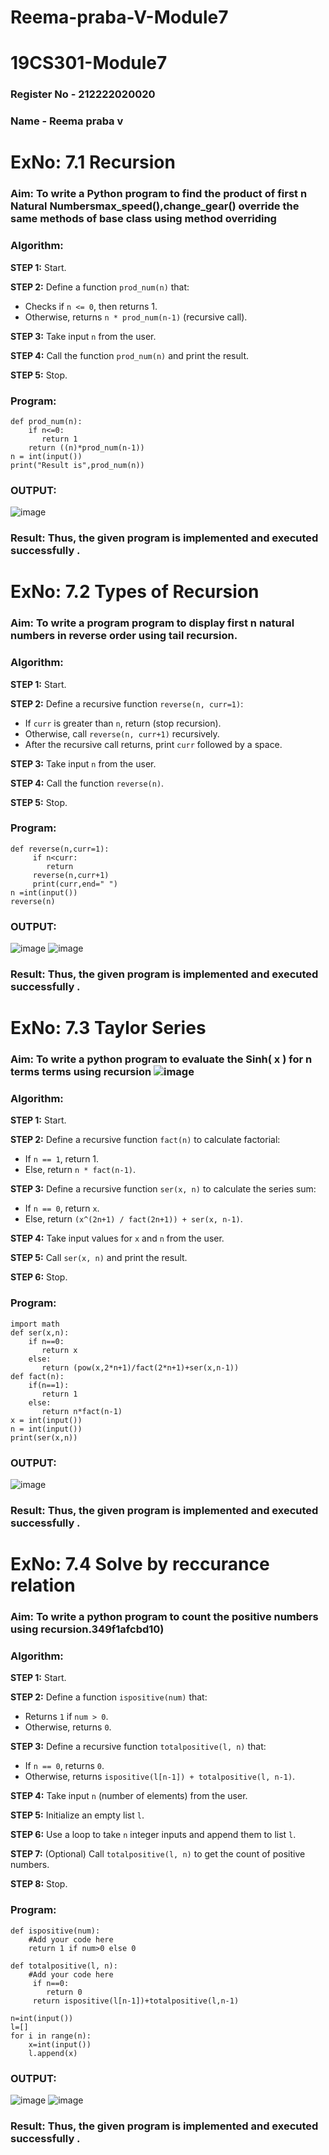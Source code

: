# Reema-praba-V-Module7
# 19CS301-Module7
### Register No - 212222020020
### Name - Reema praba v

# ExNo: 7.1 Recursion
### Aim: To write a Python program to find the product of first n Natural Numbersmax_speed(),change_gear() override the same methods of base class  using method overriding
### Algorithm:

**STEP 1:** Start.

**STEP 2:** Define a function `prod_num(n)` that:
- Checks if `n <= 0`, then returns 1.
- Otherwise, returns `n * prod_num(n-1)` (recursive call).

**STEP 3:** Take input `n` from the user.

**STEP 4:** Call the function `prod_num(n)` and print the result.

**STEP 5:** Stop.

### Program:
```
def prod_num(n):
    if n<=0:
       return 1
    return ((n)*prod_num(n-1))
n = int(input())
print("Result is",prod_num(n))

```
### OUTPUT:
![image](https://github.com/user-attachments/assets/d3db6c26-2d70-4d29-beeb-2dd37388ed07)

### Result: Thus, the given program is implemented and executed successfully .

# ExNo: 7.2 Types of Recursion
### Aim: To write a program program to display first n natural numbers in reverse order using tail recursion.
### Algorithm:

**STEP 1:** Start.

**STEP 2:** Define a recursive function `reverse(n, curr=1)`:
- If `curr` is greater than `n`, return (stop recursion).
- Otherwise, call `reverse(n, curr+1)` recursively.
- After the recursive call returns, print `curr` followed by a space.

**STEP 3:** Take input `n` from the user.

**STEP 4:** Call the function `reverse(n)`.

**STEP 5:** Stop.

### Program:
```
def reverse(n,curr=1):
     if n<curr:
        return
     reverse(n,curr+1)
     print(curr,end=" ") 
n =int(input())
reverse(n)

```
### OUTPUT:
![image](https://github.com/user-attachments/assets/b98ac1db-4f8d-444f-8985-71bc27955acf)
![image](https://github.com/user-attachments/assets/1c6e982f-1aa7-4989-b043-a48d0ccfa063)

### Result: Thus, the given program is implemented and executed successfully .

# ExNo: 7.3 Taylor Series
### Aim: To write a python program to evaluate the Sinh( x )  for  n terms terms  using recursion ![image](https://github.com/user-attachments/assets/396660e6-6547-4ab8-a5ce-349f1afcbd10)

### Algorithm:

**STEP 1:** Start.

**STEP 2:** Define a recursive function `fact(n)` to calculate factorial:
- If `n == 1`, return 1.
- Else, return `n * fact(n-1)`.

**STEP 3:** Define a recursive function `ser(x, n)` to calculate the series sum:
- If `n == 0`, return `x`.
- Else, return `(x^(2n+1) / fact(2n+1)) + ser(x, n-1)`.

**STEP 4:** Take input values for `x` and `n` from the user.

**STEP 5:** Call `ser(x, n)` and print the result.

**STEP 6:** Stop.

### Program:
```
import math
def ser(x,n):
    if n==0:
       return x
    else:
       return (pow(x,2*n+1)/fact(2*n+1)+ser(x,n-1))
def fact(n):
    if(n==1):
       return 1
    else:
       return n*fact(n-1)
x = int(input())
n = int(input())
print(ser(x,n))

```
### OUTPUT:
![image](https://github.com/user-attachments/assets/e6cb8259-73b3-4eda-8e2d-142cbe26c706)

### Result: Thus, the given program is implemented and executed successfully .

# ExNo: 7.4 Solve by reccurance relation
### Aim: To write a python program to count the positive numbers using recursion.349f1afcbd10)
### Algorithm:

**STEP 1:** Start.

**STEP 2:** Define a function `ispositive(num)` that:
- Returns `1` if `num > 0`.
- Otherwise, returns `0`.

**STEP 3:** Define a recursive function `totalpositive(l, n)` that:
- If `n == 0`, returns `0`.
- Otherwise, returns `ispositive(l[n-1]) + totalpositive(l, n-1)`.

**STEP 4:** Take input `n` (number of elements) from the user.

**STEP 5:** Initialize an empty list `l`.

**STEP 6:** Use a loop to take `n` integer inputs and append them to list `l`.

**STEP 7:** (Optional) Call `totalpositive(l, n)` to get the count of positive numbers.

**STEP 8:** Stop.

### Program:
```
def ispositive(num):
    #Add your code here
    return 1 if num>0 else 0
    
def totalpositive(l, n):
    #Add your code here
     if n==0:
        return 0
     return ispositive(l[n-1])+totalpositive(l,n-1)
    
n=int(input())
l=[]
for i in range(n):
    x=int(input())
    l.append(x)

```
### OUTPUT:
![image](https://github.com/user-attachments/assets/b80a53c0-3f49-481e-8e6f-479a5dfc2d62)
![image](https://github.com/user-attachments/assets/b768db01-f4f2-4fd7-87aa-81c81fd028dd)

### Result: Thus, the given program is implemented and executed successfully .
